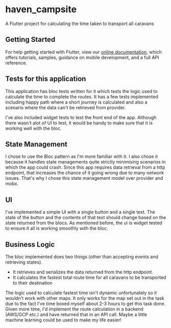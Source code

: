 # haven_campsite
A Flutter project for calculating the time taken to transport all caravans

## Getting Started

For help getting started with Flutter, view our
[online documentation](https://flutter.dev/docs), which offers tutorials,
samples, guidance on mobile development, and a full API reference.

## Tests for this application

This application has bloc tests written for it which tests the logic used to calculate the time to complete the routes.
It has a few tests implemented including happy path where a short journey is calculated and also a scenario where the data can't be retrieved from provider.

I've also included widget tests to test the front end of the app. Although there wasn't alot of UI to test, it would be handy to make sure that it is working well 
with the bloc.

## State Management

I chose to use the Bloc pattern as I'm more familiar with it. I also chose it because it handles state managements quite strictly minimising scenarios in which the app could crash.
Since this app requires data retrieval from a http endpoint, that increases the chance of it going wrong due to many network issues. That's why I chose this state management model over provider and mobx.

## UI

I've implemented a simple UI with a single button and a single text. The state of the button and the contents of that text should change based on the state returned from the blocs. As mentioned before, the ui is widget tested to ensure it all is working smoothly with the bloc.

## Business Logic

The bloc implemented does two things (other than accepting events and retrieving states). 
 - It retrieves and serializes the data returned from the http endpoint.
 - It calculates the fastest total route time for all caravans to be transported to their destination

The logic used to calculate fastest time isn't dynamic unfortunately so it wouldn't work with other maps. It only works for the map set out in the task due to the fact I've time boxed myself about 2-3 hours to get this task done. Given more time, I'd implement the route calculation in a backend (AWS/GCP etc.) and have returned that in an API call. Maybe a little machine learning could be used to make my life easier!


